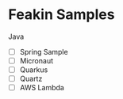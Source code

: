 # Feakin Samples


Java

- [ ] Spring Sample
- [ ] Micronaut
- [ ] Quarkus
- [ ] Quartz
- [ ] AWS Lambda